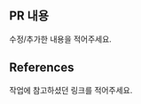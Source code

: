 ## PR 내용

수정/추가한 내용을 적어주세요.

<!-- ## Screenshots (Optional)

스크린샷을 첨부해주세요.

| Before | After |
|---|:---:|
| `Before Image` | `After image` | -->

## References

작업에 참고하셨던 링크를 적어주세요.